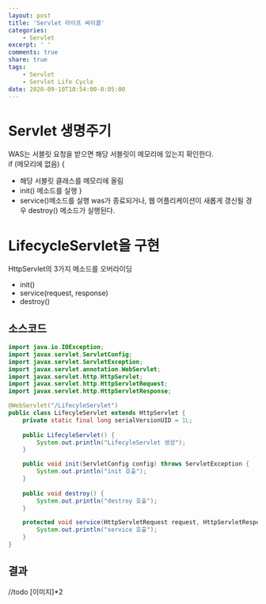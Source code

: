 ```yaml
---
layout: post
title: 'Servlet 라이프 싸이클'
categories:
    - Servlet
excerpt: ' '
comments: true
share: true
tags:
    - Servlet
    - Servlet Life Cycle
date: 2020-09-10T10:54:00-0:05:00
---
```


# Servlet 생명주기
WAS는 서블릿 요청을 받으면 해당 서블릿이 메모리에 있는지 확인한다. <br>
 if (메모리에 없음) {<br>
 - 해당 서블릿 클래스를 메모리에 올림
 - init() 메소드를 실행
}<br>
 - service()메소드를 실행
was가 종료되거나, 웹 어플리케이션이 새롭게 갱신될 경우 destroy() 메소드가 실행된다.<br>

# LifecycleServlet을 구현
HttpServlet의 3가지 메소드를 오버라이딩
- init()
- service(request, response)
- destroy()

## 소스코드
```java
import java.io.IOException;
import javax.servlet.ServletConfig;
import javax.servlet.ServletException;
import javax.servlet.annotation.WebServlet;
import javax.servlet.http.HttpServlet;
import javax.servlet.http.HttpServletRequest;
import javax.servlet.http.HttpServletResponse;

@WebServlet("/LifecyleServlet")
public class LifecyleServlet extends HttpServlet {
	private static final long serialVersionUID = 1L;
       
    public LifecyleServlet() {
        System.out.println("LifecyleServlet 생성");
    }

	public void init(ServletConfig config) throws ServletException {
		System.out.println("init 호출");
	}
	
	public void destroy() {
		System.out.println("destroy 호출");
	}

	protected void service(HttpServletRequest request, HttpServletResponse response) throws ServletException, IOException {
		System.out.println("service 호출");
	}
}
```

## 결과
//todo
[이미지]*2
